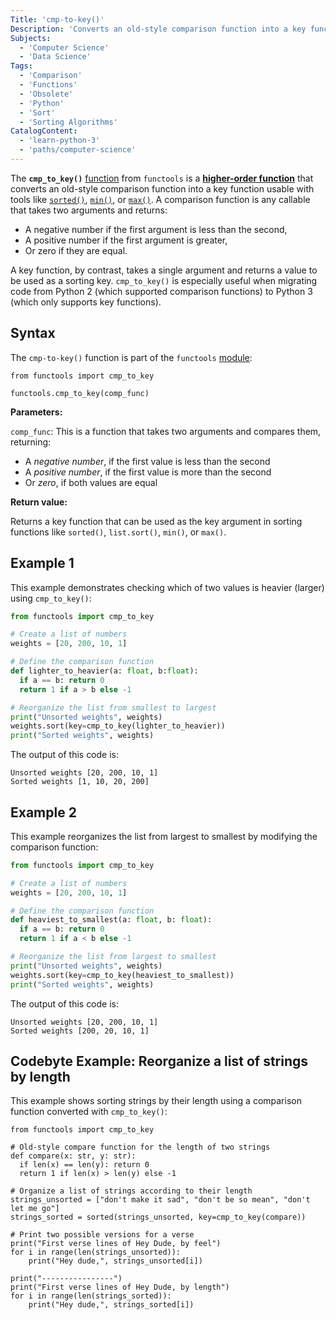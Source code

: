 ```yaml
---
Title: 'cmp-to-key()'
Description: 'Converts an old-style comparison function into a key function, which will be used as the key argument in functions that accept this parameter.'
Subjects:
  - 'Computer Science'
  - 'Data Science'
Tags:
  - 'Comparison'
  - 'Functions'
  - 'Obsolete'
  - 'Python'
  - 'Sort'
  - 'Sorting Algorithms'
CatalogContent:
  - 'learn-python-3'
  - 'paths/computer-science'
---
```


The **`cmp_to_key()`** [function](https://www.codecademy.com/resources/docs/python/functions) from `functools` is a [**higher-order function**](https://www.codecademy.com/resources/docs/python/functions#:~:text=Higher%2DOrder%20Functions) that converts an old-style comparison function into a key function usable with tools like [`sorted()`](https://www.codecademy.com/resources/docs/python/built-in-functions/sorted), [`min()`](https://www.codecademy.com/resources/docs/python/built-in-functions/min), or [`max()`](https://www.codecademy.com/resources/docs/python/built-in-functions/max). A comparison function is any callable that takes two arguments and returns:

- A negative number if the first argument is less than the second,
- A positive number if the first argument is greater,
- Or zero if they are equal.

A key function, by contrast, takes a single argument and returns a value to be used as a sorting key. `cmp_to_key()` is especially useful when migrating code from Python 2 (which supported comparison functions) to Python 3 (which only supports key functions).

## Syntax

The `cmp-to-key()` function is part of the `functools` [module](https://www.codecademy.com/resources/docs/python/modules):

```pseudo
from functools import cmp_to_key

functools.cmp_to_key(comp_func)
```

**Parameters:**

`comp_func`: This is a function that takes two arguments and compares them, returning:

- A _negative number_, if the first value is less than the second
- A _positive number_, if the first value is more than the second
- Or _zero_, if both values are equal

**Return value:**

Returns a key function that can be used as the key argument in sorting functions like `sorted()`, `list.sort()`, `min()`, or `max()`.

## Example 1

This example demonstrates checking which of two values is heavier (larger) using `cmp_to_key()`:

```py
from functools import cmp_to_key

# Create a list of numbers
weights = [20, 200, 10, 1]

# Define the comparison function
def lighter_to_heavier(a: float, b:float):
  if a == b: return 0
  return 1 if a > b else -1

# Reorganize the list from smallest to largest
print("Unsorted weights", weights)
weights.sort(key=cmp_to_key(lighter_to_heavier))
print("Sorted weights", weights)
```

The output of this code is:

```shell
Unsorted weights [20, 200, 10, 1]
Sorted weights [1, 10, 20, 200]
```

## Example 2

This example reorganizes the list from largest to smallest by modifying the comparison function:

```py
from functools import cmp_to_key

# Create a list of numbers
weights = [20, 200, 10, 1]

# Define the comparison function
def heaviest_to_smallest(a: float, b: float):
  if a == b: return 0
  return 1 if a < b else -1

# Reorganize the list from largest to smallest
print("Unsorted weights", weights)
weights.sort(key=cmp_to_key(heaviest_to_smallest))
print("Sorted weights", weights)
```

The output of this code is:

```shell
Unsorted weights [20, 200, 10, 1]
Sorted weights [200, 20, 10, 1]
```

## Codebyte Example: Reorganize a list of strings by length

This example shows sorting strings by their length using a comparison function converted with `cmp_to_key()`:

```codebyte/python
from functools import cmp_to_key

# Old-style compare function for the length of two strings
def compare(x: str, y: str):
  if len(x) == len(y): return 0
  return 1 if len(x) > len(y) else -1

# Organize a list of strings according to their length
strings_unsorted = ["don't make it sad", "don't be so mean", "don't let me go"]
strings_sorted = sorted(strings_unsorted, key=cmp_to_key(compare))

# Print two possible versions for a verse
print("First verse lines of Hey Dude, by feel")
for i in range(len(strings_unsorted)):
    print("Hey dude,", strings_unsorted[i])

print("----------------")
print("First verse lines of Hey Dude, by length")
for i in range(len(strings_sorted)):
    print("Hey dude,", strings_sorted[i])
```

